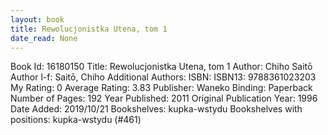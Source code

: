 ```yaml
---
layout: book
title: Rewolucjonistka Utena, tom 1
date_read: None
---
```


Book Id: 16180150
Title: Rewolucjonistka Utena, tom 1
Author: Chiho Saitō
Author l-f: Saitō, Chiho
Additional Authors: 
ISBN: 
ISBN13: 9788361023203
My Rating: 0
Average Rating: 3.83
Publisher: Waneko
Binding: Paperback
Number of Pages: 192
Year Published: 2011
Original Publication Year: 1996
Date Added: 2019/10/21
Bookshelves: kupka-wstydu
Bookshelves with positions: kupka-wstydu (#461)

